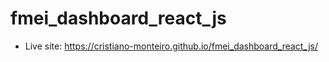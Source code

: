# fmei_dashboard_react_js
- Live site: https://cristiano-monteiro.github.io/fmei_dashboard_react_js/
